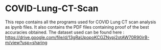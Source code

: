 # COVID-Lung-CT-Scan
This repo contains all the programs used for COVID Lung CT scan analysis as ipynb files. It also contains the PDF files containing proof of the best accuracies obtained.
The dataset used can be found here : https://drive.google.com/file/d/13gRaUpopoKCGZNypj2otAW70R90irB-m/view?usp=sharing
